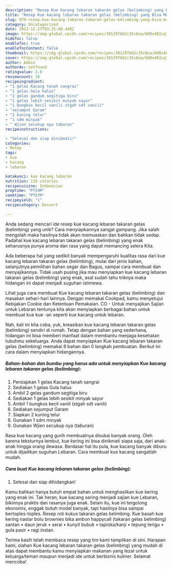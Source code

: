 ```yaml
---
description: "Resep Kue kacang lebaran takaran gelas (belimbing) yang Bisa Manjain Lidah"
title: "Resep Kue kacang lebaran takaran gelas (belimbing) yang Bisa Manjain Lidah"
slug: 979-resep-kue-kacang-lebaran-takaran-gelas-belimbing-yang-bisa-manjain-lidah
category: Uncategorized
date: 2022-12-27T03:25:08.440Z
image: https://img-global.cpcdn.com/recipes/301297b82c35c6ea/680x482cq70/kue-kacang-lebaran-takaran-gelas-belimbing-foto-resep-utama.jpg
hideToc: false
enableToc: true
enableTocContent: false
thumbnail: https://img-global.cpcdn.com/recipes/301297b82c35c6ea/680x482cq70/kue-kacang-lebaran-takaran-gelas-belimbing-foto-resep-utama.jpg
cover: https://img-global.cpcdn.com/recipes/301297b82c35c6ea/680x482cq70/kue-kacang-lebaran-takaran-gelas-belimbing-foto-resep-utama.jpg
author: Admin
authorAv: notfound
ratingvalue: 3.8
reviewcount: 18
recipeingredient:
- "1 gelas Kacang tanah sangrai"
- "1 gelas Gula halus"
- "2 gelas gandum segitiga biru"
- "1 gelas lebih sesikit minyak sayur"
- "1 bungkus kecil vanili stgah sdt vanili"
- "sejumput Garam"
- "2 kuning telur"
- "1 sdm minyak"
- " Wjien secukup nya taburan"
recipeinstructions:

- "Selesai dan siap dinikmati!"
categories:
- Resep
tags:
- kue
- kacang
- lebaran

katakunci: kue kacang lebaran 
nutrition: 119 calories
recipecuisine: Indonesian
preptime: "PT24M"
cooktime: "PT57M"
recipeyield: "1"
recipecategory: Dessert

---
```





Anda sedang mencari ide resep kue kacang lebaran takaran gelas (belimbing) yang unik? Cara menyiapkannya sangat gampang. Jika salah mengolah maka hasilnya tidak akan memuaskan dan bahkan tidak sedap. Padahal kue kacang lebaran takaran gelas (belimbing) yang enak seharusnya punya aroma dan rasa yang dapat memancing selera Kita.





Ada beberapa hal yang sedikit banyak mempengaruhi kualitas rasa dari kue kacang lebaran takaran gelas (belimbing), mulai dari jenis bahan, selanjutnya pemilihan bahan segar dan Bagus, sampai cara membuat dan menyajikannya. Tidak usah pusing jika mau menyiapkan kue kacang lebaran takaran gelas (belimbing) yang enak,      asal sudah tahu triknya maka hidangan ini dapat menjadi suguhan istimewa.














Lihat juga cara membuat Kue kacang lebaran takaran gelas (belimbing) dan masakan sehari-hari lainnya. Dengan memakai Cookpad, kamu menyetujui Kebijakan Cookie dan Ketentuan Pemakaian. CO - Untuk menyajikan Sajian untuk Lebaran tentunya kita akan menyiapkan berbagai bahan untuk membuat kue kue -an seperti kue kacang untuk lebaran.






Nah, kali ini kita coba, yuk, kreasikan kue kacang lebaran takaran gelas (belimbing) sendiri di rumah. Tetap dengan bahan yang sederhana, hidangan ini bisa memberi manfaat dalam membantu menjaga kesehatan tubuhmu sekeluarga. Anda dapat menyiapkan Kue kacang lebaran takaran gelas (belimbing) memakai 9 bahan dan 0 langkah pembuatan. Berikut ini cara dalam menyiapkan hidangannya.

<!--inarticleads1-->

##### Bahan-bahan dan bumbu yang harus ada untuk menyiapkan Kue kacang lebaran takaran gelas (belimbing):

1. Persiapkan 1 gelas Kacang tanah sangrai
1. Sediakan 1 gelas Gula halus
1. Ambil 2 gelas gandum segitiga biru
1. Sediakan 1 gelas lebih sesikit minyak sayur
1. Ambil 1 bungkus kecil vanili (stgah sdt vanili)
1. Sediakan sejumput Garam
1. Siapkan 2 kuning telur
1. Gunakan 1 sdm minyak
1. Gunakan  Wjien secukup nya (taburan)


Rasa kue kacang yang gurih membuatnya disukai banyak orang. Oleh karena teksturnya lembut, kue kering ini bisa dinikmati siapa saja, dari anak-anak hingga orang dewasa. Berdasar hal itu pula, kue kacang banyak diburu untuk dijadikan suguhan Lebaran. Cara membuat kue kacang sangatlah mudah. 

<!--inarticleads2-->

##### Cara buat Kue kacang lebaran takaran gelas (belimbing):


1. Selesai dan siap dihidangkan!

Kamu bahkan hanya butuh empat bahan untuk menghasilkan kue kering yang enak ini. Tak heran, kue kacang sering menjadi sajian kue Lebaran, bikinnya praktis dan rasanya juga enak. Selain itu, kue ini tergolong ekonomis, enggak butuh modal banyak, tapi hasilnya bisa sampai bertoples-toples. Resep roti kukus takaran gelas belimbing. Kue basah kue kering nastar bolu brownies bika ambon happycall (takaran gelas belimbing) santan • daun jeruk • serai • kunyit bubuk • tapioka/kanji • tepung terigu • gula pasir • ragi instan. 

Terima kasih telah membaca resep yang tim kami tampilkan di sini. Harapan kami, olahan Kue kacang lebaran takaran gelas (belimbing) yang mudah di atas dapat membantu kamu menyiapkan makanan yang lezat untuk keluarga/teman maupun menjadi ide untuk berbisnis kuliner. Selamat mencoba!
